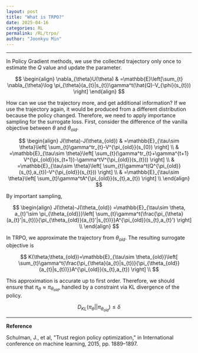 ```yaml
---
layout: post
title: "What is TRPO?"
date: 2025-04-16
categories: RL
permalink: /RL/trpo/
author: "Joonkyu Min"
---
```

---

In Policy Gradient methods, we use the collected trajectory only once to estimate the $Q$ value and update the parameter.

$$
\begin{align}
\nabla_{\theta}U(\theta)
 & =\mathbb{E}\left[\sum_{t} \nabla_{\theta}\log \pi_{\theta}(a_{t}|s_{t})\gamma^t(\hat{Q}-V_{\phi}(s_{t})) \right]
\end{align}
$$

How can we use the trajectory more, and get additional information?
If we use the trajectory again, it would be produced from a different distribution because the policy changed. 
Therefore, we need to apply importance sampling for the surrogate loss.
First, consider the difference of the vanilla objective between $\theta$ and $\theta_{old}$.

$$
\begin{align}
J(\theta)-J(\theta_{old}) & =\mathbb{E}_{\tau\sim \theta}\left[ \sum_{t}\gamma^tr_{t}-V^{\pi_{old}}(s_{0}) \right] \\
 & =\mathbb{E}_{\tau\sim \theta}\left[ \sum_{t}(\gamma^tr_{t}+\gamma^{t+1} V^{\pi_{old}}(s_{t+1})-\gamma^tV^{\pi_{old}}(s_{t})) \right] \\
 & =\mathbb{E}_{\tau\sim \theta}\left[ \sum_{t}\gamma^t(Q^{\pi_{old}}(s_{t},a_{t})-V^{\pi_{old}}(s_{t})) \right] \\
 & =\mathbb{E}_{\tau\sim \theta}\left[ \sum_{t}\gamma^tA^{\pi_{old}}(s_{t},a_{t}) \right] \\
\end{align}
$$

By important sampling, 

$$
\begin{align}
J(\theta)-J(\theta_{old}) =\mathbb{E}_{\tau\sim \theta, a_{t}'\sim \pi_{\theta_{old}}}\left[ \sum_{t}\gamma^t{\frac{\pi_{\theta}(a_{t}'|s_{t})}{\pi_{\theta_{old}}(a_{t}'|s_{t})}}A^{\pi_{old}}(s_{t},a_{t}') \right] \\
\end{align}
$$

In TRPO, we approximate the trajectory from $\theta_{old}$.
The resulting surrogate objective is

$$
K(\theta;\theta_{old})=\mathbb{E}_{\tau\sim \theta_{old}}\left[ \sum_{t}\gamma^t{\frac{\pi_{\theta}(a_{t}|s_{t})}{\pi_{\theta_{old}}(a_{t}|s_{t})}}A^{\pi_{old}}(s_{t},a_{t}) \right] \\
$$

This approximation is accurate up to first order.
Therefore, we should ensure that $\pi_{\theta} \approx \pi_{\theta_{old}}$, handled by a constraint via KL divergence of the policy.

$$
D_{KL}(\pi_{\theta}||\pi_{\theta_{old}})\le \delta
$$


---

**Reference**

Schulman, J., et al, "Trust region policy optimization," in International conference on machine learning, 2015, pp. 1889–1897.

